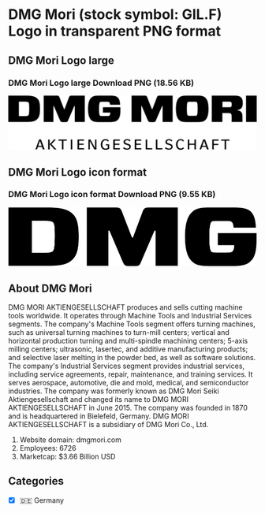 # DMG Mori (stock symbol: GIL.F) Logo in transparent PNG format

## DMG Mori Logo large

### DMG Mori Logo large Download PNG (18.56 KB)

![DMG Mori Logo large Download PNG (18.56 KB)](/img/orig/GIL.F_BIG-931e811a.png)

## DMG Mori Logo icon format

### DMG Mori Logo icon format Download PNG (9.55 KB)

![DMG Mori Logo icon format Download PNG (9.55 KB)](/img/orig/GIL.F-44a2e424.png)

## About DMG Mori

DMG MORI AKTIENGESELLSCHAFT produces and sells cutting machine tools worldwide. It operates through Machine Tools and Industrial Services segments. The company's Machine Tools segment offers turning machines, such as universal turning machines to turn-mill centers; vertical and horizontal production turning and multi-spindle machining centers; 5-axis milling centers; ultrasonic, lasertec, and additive manufacturing products; and selective laser melting in the powder bed, as well as software solutions. The company's Industrial Services segment provides industrial services, including service agreements, repair, maintenance, and training services. It serves aerospace, automotive, die and mold, medical, and semiconductor industries. The company was formerly known as DMG Mori Seiki Aktiengesellschaft and changed its name to DMG MORI AKTIENGESELLSCHAFT in June 2015. The company was founded in 1870 and is headquartered in Bielefeld, Germany. DMG MORI AKTIENGESELLSCHAFT is a subsidiary of DMG Mori Co., Ltd.

1. Website domain: dmgmori.com
2. Employees: 6726
3. Marketcap: $3.66 Billion USD


## Categories
- [x] 🇩🇪 Germany
